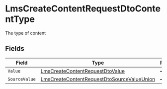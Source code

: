 # LmsCreateContentRequestDtoContentType

The type of content


## Fields

| Field                                                                                                               | Type                                                                                                                | Required                                                                                                            | Description                                                                                                         |
| ------------------------------------------------------------------------------------------------------------------- | ------------------------------------------------------------------------------------------------------------------- | ------------------------------------------------------------------------------------------------------------------- | ------------------------------------------------------------------------------------------------------------------- |
| `Value`                                                                                                             | [LmsCreateContentRequestDtoValue](../../Models/Components/LmsCreateContentRequestDtoValue.md)                       | :heavy_minus_sign:                                                                                                  | N/A                                                                                                                 |
| `SourceValue`                                                                                                       | [LmsCreateContentRequestDtoSourceValueUnion](../../Models/Components/LmsCreateContentRequestDtoSourceValueUnion.md) | :heavy_minus_sign:                                                                                                  | N/A                                                                                                                 |